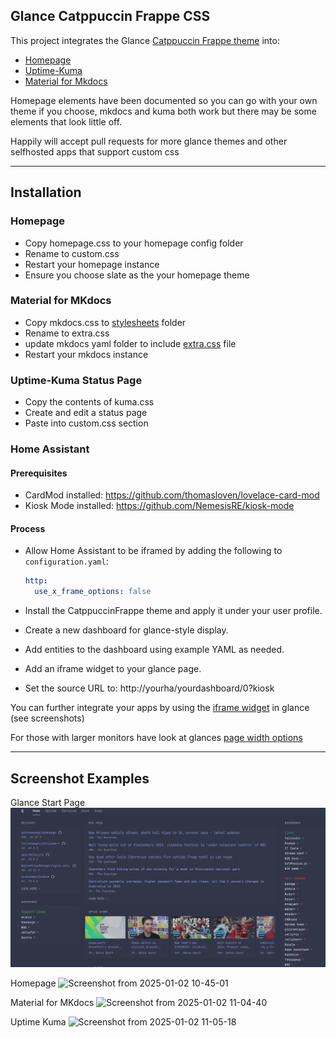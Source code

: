 ## Glance Catppuccin Frappe CSS

This project integrates the Glance [Catppuccin Frappe theme](https://github.com/glanceapp/glance/blob/v0.6.2/docs/themes.md) into:

- [Homepage](https://gethomepage.dev/)
- [Uptime-Kuma](https://github.com/louislam/uptime-kuma)
- [Material for Mkdocs](https://squidfunk.github.io/mkdocs-material/) 

Homepage elements have been documented so you can go with your own theme if you choose, mkdocs and kuma both work but there may be some elements that look little off.

Happily will accept pull requests for more glance themes and other selfhosted apps that support custom css

---

## Installation

### Homepage
- Copy homepage.css to your homepage config folder
- Rename to custom.css
- Restart your homepage instance
- Ensure you choose slate as the your homepage theme

### Material for MKdocs
- Copy mkdocs.css to [stylesheets](https://squidfunk.github.io/mkdocs-material/customization/?h=css#additional-css) folder
- Rename to extra.css
- update mkdocs yaml folder to include [extra.css](https://squidfunk.github.io/mkdocs-material/customization/?h=css#additional-css) file
- Restart your mkdocs instance

### Uptime-Kuma Status Page
- Copy the contents of kuma.css
- Create and edit a status page
- Paste into custom.css section 

### Home Assistant
#### Prerequisites

- CardMod installed: https://github.com/thomasloven/lovelace-card-mod  
- Kiosk Mode installed: https://github.com/NemesisRE/kiosk-mode  

#### Process

- Allow Home Assistant to be iframed by adding the following to `configuration.yaml`:

  ```yaml
  http:
    use_x_frame_options: false
  ```
- Install the CatppuccinFrappe theme and apply it under your user profile.
- Create a new dashboard for glance-style display.
- Add entities to the dashboard using example YAML as needed.
- Add an iframe widget to your glance page.
- Set the source URL to: http://yourha/yourdashboard/0?kiosk 




You can further integrate your apps by using the [iframe widget](https://github.com/glanceapp/glance/blob/v0.6.2/docs/configuration.md#iframe) in glance (see screenshots)

For those with larger monitors have look at glances [page width options](https://github.com/glanceapp/glance/blob/v0.6.2/docs/configuration.md#pages--columns) 




---

## Screenshot Examples

Glance Start Page
![Screenshot](https://github.com/stonkage/fantastic-broccoli/blob/main/screenshots/glance.png)

Homepage
![Screenshot from 2025-01-02 10-45-01](https://github.com/user-attachments/assets/2bda7047-9310-465d-b22f-8f4a502ce039)

Material for MKdocs
![Screenshot from 2025-01-02 11-04-40](https://github.com/user-attachments/assets/83ca6418-0248-4b4d-a0d2-99b36f98fc1d)

Uptime Kuma
![Screenshot from 2025-01-02 11-05-18](https://github.com/user-attachments/assets/1e3e31ec-ade9-452b-bfaf-195eedb1a5ba)





